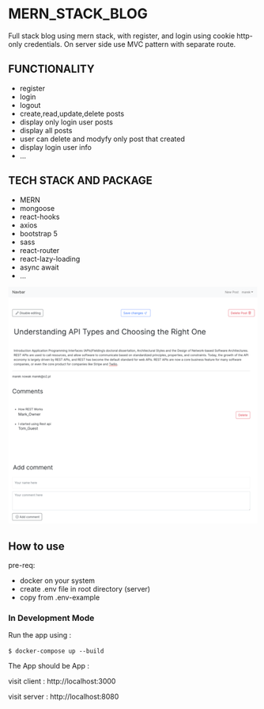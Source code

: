 # MERN_STACK_BLOG

Full stack blog using mern stack, with register, and login using cookie http-only credentials. On server side use MVC pattern with separate route.

## FUNCTIONALITY

- register
- login
- logout 
- create,read,update,delete posts
- display only login user posts
- display all posts
- user can delete and modyfy only post that created 
- display login user info
- ...

## TECH STACK AND PACKAGE

- MERN
- mongoose
- react-hooks 
- axios
- bootstrap 5
- sass
- react-router 
- react-lazy-loading
- async await
- ...

![prev](https://raw.githubusercontent.com/3ndrius/MERN_Blog/master/blog.png?token=AFY4HYNAIU2P33HLDPCLRDS7KVHTY)


## How to use
pre-req:
- docker on your system
- create .env file in root directory (server)
- copy from .env-example

### In Development Mode

Run the app using :

`$ docker-compose up --build`

The App should be App :

visit client : http://localhost:3000

visit server : http://localhost:8080

